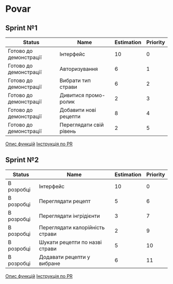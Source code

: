 # Povar
## Sprint №1
Status | Name | Estimation | Priority
---|---|---|---
Готово до демонстрації | Інтерфейс | 10 | 0
Готово до демонстрації | Авторизування | 6 | 1  
Готово до демонстрації | Вибрати тип страви | 6 | 2  
Готово до демонстрації | Дивитися промо-ролик | 2 | 3  
Готово до демонстрації | Добавити нові рецепти | 8 | 4  
Готово до демонстрації | Переглядати свій рівень | 2 | 5  
[Опис функцій](Task_description/Sprint№1.txt)
[Інструкція по PR](Instruction.md)

## Sprint №2
Status | Name | Estimation | Priority
---|---|---|---
В розробці | Інтерфейс | 10 | 0
В розробці | Переглядати рецепт | 5 | 6  
В розробці | Переглядати інгрідієнти | 3 | 7  
В розробці | Переглядати калорійність страви | 2 | 9  
В розробці | Шукати рецепти по назві страви | 5 | 10
В розробці | Додавати рецепти у вибране | 6 | 11
[Опис функцій](Task_description/Sprint№2.txt)
[Інструкція по PR](Instruction.md)  